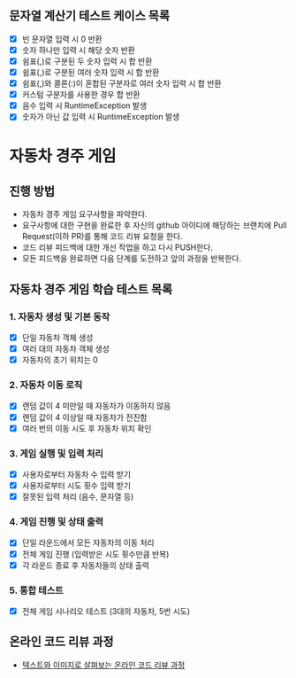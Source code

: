 ## 문자열 계산기 테스트 케이스 목록

- [x] 빈 문자열 입력 시 0 반환
- [x] 숫자 하나만 입력 시 해당 숫자 반환
- [x] 쉼표(,)로 구분된 두 숫자 입력 시 합 반환
- [x] 쉼표(,)로 구분된 여러 숫자 입력 시 합 반환
- [x] 쉼표(,)와 콜론(:)이 혼합된 구분자로 여러 숫자 입력 시 합 반환
- [x] 커스텀 구분자를 사용한 경우 합 반환
- [x] 음수 입력 시 RuntimeException 발생
- [x] 숫자가 아닌 값 입력 시 RuntimeException 발생

# 자동차 경주 게임
## 진행 방법
* 자동차 경주 게임 요구사항을 파악한다.
* 요구사항에 대한 구현을 완료한 후 자신의 github 아이디에 해당하는 브랜치에 Pull Request(이하 PR)를 통해 코드 리뷰 요청을 한다.
* 코드 리뷰 피드백에 대한 개선 작업을 하고 다시 PUSH한다.
* 모든 피드백을 완료하면 다음 단계를 도전하고 앞의 과정을 반복한다.

## 자동차 경주 게임 학습 테스트 목록

### 1. 자동차 생성 및 기본 동작

- [x] 단일 자동차 객체 생성
- [x] 여러 대의 자동차 객체 생성
- [x] 자동차의 초기 위치는 0

### 2. 자동차 이동 로직

- [x] 랜덤 값이 4 미만일 때 자동차가 이동하지 않음
- [x] 랜덤 값이 4 이상일 때 자동차가 전진함
- [x] 여러 번의 이동 시도 후 자동차 위치 확인

### 3. 게임 실행 및 입력 처리

- [x] 사용자로부터 자동차 수 입력 받기
- [x] 사용자로부터 시도 횟수 입력 받기
- [x] 잘못된 입력 처리 (음수, 문자열 등)

### 4. 게임 진행 및 상태 출력

- [x] 단일 라운드에서 모든 자동차의 이동 처리
- [x] 전체 게임 진행 (입력받은 시도 횟수만큼 반복)
- [x] 각 라운드 종료 후 자동차들의 상태 출력

### 5. 통합 테스트

- [x] 전체 게임 시나리오 테스트 (3대의 자동차, 5번 시도)



## 온라인 코드 리뷰 과정
* [텍스트와 이미지로 살펴보는 온라인 코드 리뷰 과정](https://github.com/next-step/nextstep-docs/tree/master/codereview)